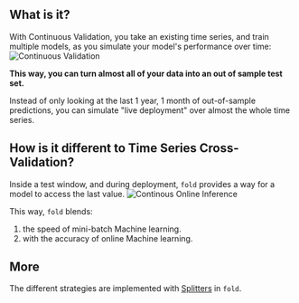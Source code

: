 
## What is it?

With Continuous Validation, you take an existing time series, and train multiple models, as you simulate your model's performance over time:
![Continuous Validation](https://raw.githubusercontent.com/dream-faster/fold/main/docs/images/technical_diagrams/continous_validation.svg) 

**This way, you can turn almost all of your data into an out of sample test set.**

Instead of only looking at the last 1 year, 1 month of out-of-sample predictions, you can simulate "live deployment" over almost the whole time series.


## How is it different to Time Series Cross-Validation?

Inside a test window, and during deployment, `fold` provides a way for a model to access the last value.
![Continous Online Inference](https://raw.githubusercontent.com/dream-faster/fold/main/docs/images/technical_diagrams/continous_online_inference.svg) 

This way, `fold` blends:
1. the speed of mini-batch Machine learning.
2. with the accuracy of online Machine learning.
    

## More

The different strategies are implemented with [Splitters](splitters.md) in `fold`.


